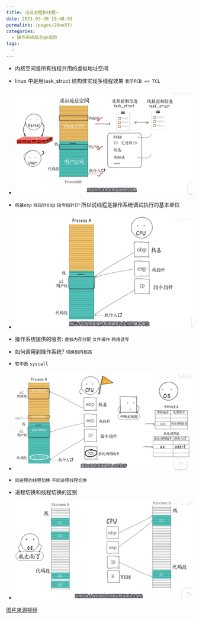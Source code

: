 ```yaml
---
title: 话说进程和线程~
date: 2021-03-30 19:48:01
permalink: /pages/26ee5f/
categories:
  - 操作系统级与go进阶
tags:
  - 
---
```


* 内核空间是所有线程共用的虚拟地址空间 
* linux 中是用task_struct 结构体实现多线程效果 `表示PCB => TCL`
* <img src="./minilet/image-20210330195233149.png" alt="image-20210330195233149" style="zoom:50%;" />



* `栈基ebp` `栈指针`esp `指令指针IP` 所以说线程是操作系统调试执行的基本单位
* <img src="./minilet/image-20210330195432922.png" alt="image-20210330195432922" style="zoom:50%;" />

* 操作系统提供的服务: `虚拟内存分配` `文件操作` `网络读写`
* 如何调用到操作系统? `切换到内核态`
* `软中断`  `syscall`
* <img src="./minilet/image-20210330195850679.png" alt="image-20210330195850679" style="zoom:50%;" />

* `同进程的线程切换` `不同进程线程切换` 
* 进程切换和线程切换的区别
* <img src="./minilet/image-20210330203256283.png" alt="image-20210330203256283" style="zoom:50%;" />








[图片来源视频](https://www.bilibili.com/video/BV1H541187UH)


